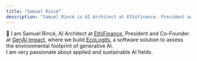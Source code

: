```yaml
---
title: "Samuel Rincé"
description: "Samuel Rincé is AI Architect at EthiFinance. President and Co-Founder at GenAI Impact (evaluate GenAI environmental impacts for organizations). Open Source Contributor at Boavizta (data & tools for sustainable IT). Samuel is also working on reducing AI's environmental footprint."
---
```


<div style="text-align: left;">

👋 I am Samuel Rincé, AI Architect at [EthiFinance](https://ethifinance.com), President and Co-Founder at [GenAI Impact](https://genai-impact.org), where we build [EcoLogits](https://ecologits.ai), a software solution to assess the environmental footprint of generative AI. <br>
I am very passionate about applied and sustainable AI fields.

</div>
